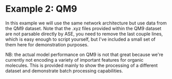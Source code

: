 # Example 2: QM9

In this example we will use the same network architecture but use data from the QM9 dataset. Note that the .xyz files provided within the QM9 dataset are not parsable directly by ASE, you need to remove the last couple lines, which is easy enough to script yourself, but I've included a small set of them here for demonstration purposes.

NB: the actual model performance on QM9 is not that great because we're currently not encoding a variety of important features for organic molecules. This is provided mainly to show the processing of a different dataset and demonstrate batch processing capabilities.